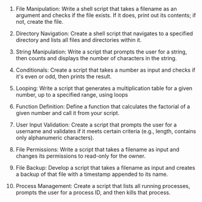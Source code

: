 1. File Manipulation: Write a shell script that takes a filename as an argument and checks if the file exists. If it does, print out its contents; if not, create the file.

2. Directory Navigation: Create a shell script that navigates to a specified directory and lists all files and directories within it.

3. String Manipulation: Write a script that prompts the user for a string, then counts and displays the number of characters in the string.

4. Conditionals: Create a script that takes a number as input and checks if it's even or odd, then prints the result.

5. Looping: Write a script that generates a multiplication table for a given number, up to a specified range, using loops

6. Function Definition: Define a function that calculates the factorial of a given number and call it from your script.

7. User Input Validation: Create a script that prompts the user for a username and validates if it meets certain criteria (e.g., length, contains only alphanumeric characters).

8. File Permissions: Write a script that takes a filename as input and changes its permissions to read-only for the owner.

9. File Backup: Develop a script that takes a filename as input and creates a backup of that file with a timestamp appended to its name.

10. Process Management: Create a script that lists all running processes, prompts the user for a process ID, and then kills that process.
